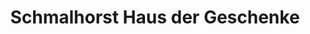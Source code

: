 ---
title: "Schmalhorst Haus der Geschenke"
url: /frankenberg-eder/schmalhorst-haus-der-geschenke/
shop: Warenhaus
---